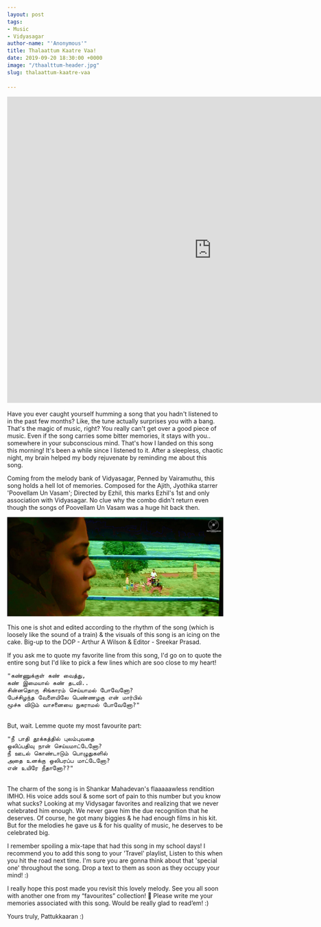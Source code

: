 ```yaml
---
layout: post
tags:
- Music
- Vidyasagar
author-name: "'Anonymous'"
title: Thalaattum Kaatre Vaa!
date: 2019-09-20 18:30:00 +0000
image: "/thaalttum-header.jpg"
slug: thalaattum-kaatre-vaa

---
```

<iframe width="951" height="713" src="https://www.youtube.com/embed/bLYS91IfwCM" frameborder="0" allow="accelerometer; autoplay; encrypted-media; gyroscope; picture-in-picture" allowfullscreen></iframe>

Have you ever caught yourself humming a song that you hadn't listened to in the past few months? Like, the tune actually surprises you with a bang. That's the magic of music, right? You really can't get over a good piece of music. Even if the song carries some bitter memories, it stays with you.. somewhere in your subconscious mind. That's how I landed on this song this morning! It's been a while since I listened to it. After a sleepless, chaotic night, my brain helped my body rejuvenate by reminding me about this song.

Coming from the melody bank of Vidyasagar, Penned by Vairamuthu, this song holds a hell lot of memories. Composed for the Ajith, Jyothika starrer 'Poovellam Un Vasam'; Directed by Ezhil, this marks Ezhil's 1st and only association with Vidyasagar. No clue why the combo didn't return even though the songs of Poovellam Un Vasam was a huge hit back then.

![Thaalaattum Kaatre Vaa](/img/thaalttum-blog.jpg)

This one is shot and edited according to the rhythm of the song (which is loosely like the sound of a train) & the visuals of this song is an icing on the cake.  Big-up to the DOP - Arthur A Wilson & Editor - Sreekar Prasad.

If you ask me to quote my favorite line from this song, I'd go on to quote the entire song but I'd like to pick a few lines which are soo close to my heart!

<pre>
"கண்ணுக்குள் கண் வைத்து,
கண் இமையால் கண் தடவி..
சின்னதொரு சிங்காரம் செய்யாமல் போவேனோ?
பேச்சிழந்த வேளையிலே பெண்ணழகு என் மார்பில்
மூச்சு விடும் வாசனையை நுகராமல் போவேனோ?"
</pre>
<br>But, wait. Lemme quote my most favourite part:

<pre>
"நீ பாதி தூக்கத்தில் புலம்புவதை
ஒலிப்பதிவு நான் செய்யமாட்டேனோ?
நீ ஊடல் கொண்டாடும் பொழுதுகளில்
அதை உனக்கு ஒலிபரப்ப மாட்டேனோ?
என் உயிரே நீதானோ??"
</pre>
<br>
The charm of the song is in Shankar Mahadevan's flaaaaawless rendition IMHO. His voice adds soul & some sort of pain to this number but you know what sucks? Looking at my Vidysagar favorites and realizing that we never celebrated him enough. We never gave him the due recognition that he deserves. Of course, he got many biggies & he had enough films in his kit. But for the melodies he gave us & for his quality of music, he deserves to be celebrated big.

I remember spoiling a mix-tape that had this song in my school days! I recommend you to add this song to your 'Travel' playlist, Listen to this when you hit the road next time. I'm sure you are gonna think about that 'special one' throughout the song. Drop a text to them as soon as they occupy your mind! :)

I really hope this post made you revisit this lovely melody. See you all soon with another one from my “favourites” collection! 🙂 Please write me your memories associated with this song. Would be really glad to read’em! :)

Yours truly, Pattukkaaran :)